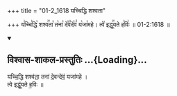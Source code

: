 +++
title = "01-2_1618 यच्चिद्धि शश्वता"

+++
य꣢च्चि꣣द्धि꣡ शश्व꣢꣯ता꣣ त꣡ना꣢ दे꣣वं꣡दे꣢वं꣣ य꣡जा꣢महे। त्वे꣡ इद्धू꣢꣯यते ह꣣विः꣢ ॥ 01-2:1618 ॥

<div class="js_include" newlevelforh1="2" title="विश्वास-शाकल-प्रस्तुतिः" unfilled url="/vedAH_Rk/shAkalam/saMhitA/vishvAsa-prastutiH/01/026/06_yachchiddhi_shashvatA.md">
<details open><summary><h2>विश्वास-शाकल-प्रस्तुतिः ...{Loading}...</h2></summary>


यच्चि॒द्धि शश्व॑ता॒ तना॑ दे॒वन्दे॑वं॒ यजा॑महे ।  
त्वे इद्धू॑यते ह॒विः ॥

</details>
</div>